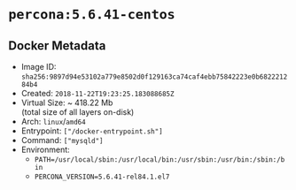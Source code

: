 # `percona:5.6.41-centos`

## Docker Metadata

- Image ID: `sha256:9897d94e53102a779e8502d0f129163ca74caf4ebb75842223e0b682221284b4`
- Created: `2018-11-22T19:23:25.183088685Z`
- Virtual Size: ~ 418.22 Mb  
  (total size of all layers on-disk)
- Arch: `linux`/`amd64`
- Entrypoint: `["/docker-entrypoint.sh"]`
- Command: `["mysqld"]`
- Environment:
  - `PATH=/usr/local/sbin:/usr/local/bin:/usr/sbin:/usr/bin:/sbin:/bin`
  - `PERCONA_VERSION=5.6.41-rel84.1.el7`
